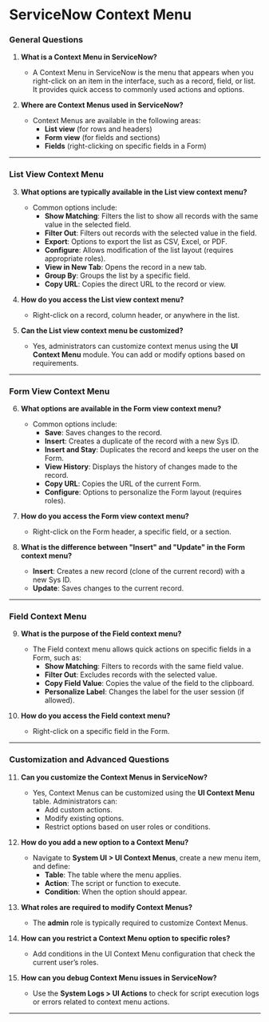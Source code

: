 # ServiceNow Context Menu

### **General Questions**

1. **What is a Context Menu in ServiceNow?**

   - A Context Menu in ServiceNow is the menu that appears when you right-click on an item in the interface, such as a record, field, or list. It provides quick access to commonly used actions and options.

2. **Where are Context Menus used in ServiceNow?**
   - Context Menus are available in the following areas:
     - **List view** (for rows and headers)
     - **Form view** (for fields and sections)
     - **Fields** (right-clicking on specific fields in a Form)

---

### **List View Context Menu**

3. **What options are typically available in the List view context menu?**

   - Common options include:
     - **Show Matching**: Filters the list to show all records with the same value in the selected field.
     - **Filter Out**: Filters out records with the selected value in the field.
     - **Export**: Options to export the list as CSV, Excel, or PDF.
     - **Configure**: Allows modification of the list layout (requires appropriate roles).
     - **View in New Tab**: Opens the record in a new tab.
     - **Group By**: Groups the list by a specific field.
     - **Copy URL**: Copies the direct URL to the record or view.

4. **How do you access the List view context menu?**

   - Right-click on a record, column header, or anywhere in the list.

5. **Can the List view context menu be customized?**
   - Yes, administrators can customize context menus using the **UI Context Menu** module. You can add or modify options based on requirements.

---

### **Form View Context Menu**

6. **What options are available in the Form view context menu?**

   - Common options include:
     - **Save**: Saves changes to the record.
     - **Insert**: Creates a duplicate of the record with a new Sys ID.
     - **Insert and Stay**: Duplicates the record and keeps the user on the Form.
     - **View History**: Displays the history of changes made to the record.
     - **Copy URL**: Copies the URL of the current Form.
     - **Configure**: Options to personalize the Form layout (requires roles).

7. **How do you access the Form view context menu?**

   - Right-click on the Form header, a specific field, or a section.

8. **What is the difference between "Insert" and "Update" in the Form context menu?**
   - **Insert**: Creates a new record (clone of the current record) with a new Sys ID.
   - **Update**: Saves changes to the current record.

---

### **Field Context Menu**

9. **What is the purpose of the Field context menu?**

   - The Field context menu allows quick actions on specific fields in a Form, such as:
     - **Show Matching**: Filters to records with the same field value.
     - **Filter Out**: Excludes records with the selected value.
     - **Copy Field Value**: Copies the value of the field to the clipboard.
     - **Personalize Label**: Changes the label for the user session (if allowed).

10. **How do you access the Field context menu?**
    - Right-click on a specific field in the Form.

---

### **Customization and Advanced Questions**

11. **Can you customize the Context Menus in ServiceNow?**

    - Yes, Context Menus can be customized using the **UI Context Menu** table. Administrators can:
      - Add custom actions.
      - Modify existing options.
      - Restrict options based on user roles or conditions.

12. **How do you add a new option to a Context Menu?**

    - Navigate to **System UI > UI Context Menus**, create a new menu item, and define:
      - **Table**: The table where the menu applies.
      - **Action**: The script or function to execute.
      - **Condition**: When the option should appear.

13. **What roles are required to modify Context Menus?**

    - The **admin** role is typically required to customize Context Menus.

14. **How can you restrict a Context Menu option to specific roles?**

    - Add conditions in the UI Context Menu configuration that check the current user’s roles.

15. **How can you debug Context Menu issues in ServiceNow?**
    - Use the **System Logs > UI Actions** to check for script execution logs or errors related to context menu actions.

---
